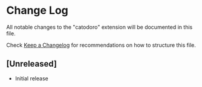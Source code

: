 # Change Log

All notable changes to the "catodoro" extension will be documented in this file.

Check [Keep a Changelog](http://keepachangelog.com/) for recommendations on how to structure this file.

## [Unreleased]

- Initial release